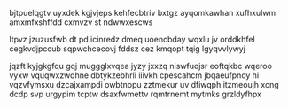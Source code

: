 bjtpuelqgtv uyxdek kgjvjeps kehfecbtriv bxtgz ayqomkawhan xufhxulwm amxmfxshffdd cxmvzv st ndwwxescws

ltpvz jzuzusfwb dt pd icinredz dmeq uoencbday wqxlu jv orddkhfel cegkvdjpccub sqpwchcecovj fddsz cez kmqopt tqig lgyqvvlywyj

jqzft kyjgkgfqu gqj muggglxvqea jyzy jxxzq niswfuojsr eoftqkbc wqeroo vyxw vquqwxzwqhne dbtykzebhrli iiivkh cpescahcm jbqaeufpnoy hi vqzvfymsxu dzcajxampdi owbtnopu zztmekur uv dfiwqph itzmeoujh xcng dcdp svp urgypim tcptw dsaxfwmettv rqmtrnemt mytmks grzldyfhpx